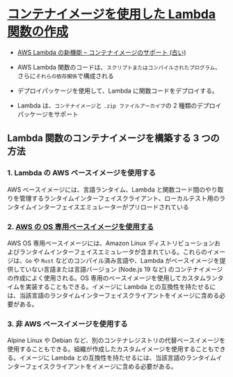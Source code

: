 # [コンテナイメージを使用した Lambda 関数の作成](https://docs.aws.amazon.com/ja_jp/lambda/latest/dg/images-create.html)

- [AWS Lambda の新機能 – コンテナイメージのサポート (古い)](https://aws.amazon.com/jp/blogs/news/new-for-aws-lambda-container-image-support/)

- AWS Lambda 関数のコードは、`スクリプトまたはコンパイルされたプログラム`、さらに`それらの依存関係`で構成される
- デプロイパッケージを使用して、Lambda に関数コードをデプロイする。
- Lambda は、`コンテナイメージ`と `.zip ファイルアーカイブ`の 2 種類のデプロイパッケージをサポート

## Lambda 関数のコンテナイメージを構築する 3 つの方法

### 1. Lambda の AWS ベースイメージを使用する

AWS ベースイメージには、言語ランタイム、Lambda と関数コード間のやり取りを管理するランタイムインターフェイスクライアント、ローカルテスト用のランタイムインターフェイスエミュレーターがプリロードされている

### 2. [AWS の OS 専用ベースイメージを使用する](https://docs.aws.amazon.com/ja_jp/lambda/latest/dg/images-create.html#runtimes-images-provided)

AWS OS 専用ベースイメージには、Amazon Linux ディストリビューションおよびランタイムインターフェイスエミュレータが含まれている。これらのイメージは、`Go` や `Rust` などのコンパイル済み言語や、Lambda がベースイメージを提供していない言語または言語バージョン (Node.js 19 など) のコンテナイメージの作成によく使用される。OS 専用のベースイメージを使用してカスタムランタイムを実装することもできる。イメージに Lambda との互換性を持たせるには、当該言語のランタイムインターフェイスクライアントをイメージに含める必要がある。

### 3. 非 AWS ベースイメージを使用する

Alpine Linux や Debian など、別のコンテナレジストリの代替ベースイメージを使用することもできる。組織が作成したカスタムイメージを使用することもできる。イメージに Lambda との互換性を持たせるには、当該言語のランタイムインターフェイスクライアントをイメージに含める必要がある。

